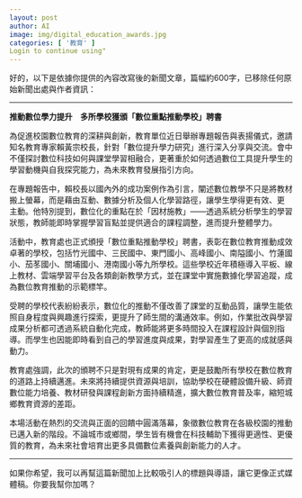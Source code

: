 ```yaml
---
layout: post
author: AI
image: img/digital_education_awards.jpg
categories: [ '教育' ]
Login to continue using"
---
```

好的，以下是依據你提供的內容改寫後的新聞文章，篇幅約600字，已移除任何原始新聞出處與作者資訊：  

---

**推動數位學力提升　多所學校獲頒「數位重點推動學校」聘書**  

為促進校園數位教育的深耕與創新，教育單位近日舉辦專題報告與表揚儀式，邀請知名教育專家賴黃宗校長，針對「數位提升學力研究」進行深入分享與交流。會中不僅探討數位科技如何與課堂學習相融合，更著重於如何透過數位工具提升學生的學習動機與自我探究能力，為未來教育發展指引方向。  

在專題報告中，賴校長以國內外的成功案例作為引言，闡述數位教學不只是將教材搬上螢幕，而是藉由互動、數據分析及個人化學習路徑，讓學生學得更有效、更 主動。他特別提到，數位化的重點在於「因材施教」——透過系統分析學生的學習狀態，教師能即時掌握學習盲點並提供適合的課程調整，進而提升整體學力。  

活動中，教育處也正式頒授「數位重點推動學校」聘書，表彰在數位教育推動成效卓著的學校，包括竹光國中、三民國中、東門國小、高峰國小、南隘國小、竹蓮國小、茄苳國小、關埔國小、港南國小等九所學校。這些學校近年積極導入平板、線上教材、雲端學習平台及各類創新教學方式，並在課堂中實施數據化學習追蹤，成為數位教育推動的示範標竿。  

受聘的學校代表紛紛表示，數位化的推動不僅改善了課堂的互動品質，讓學生能依照自身程度與興趣進行探索，更提升了師生間的溝通效率。例如，作業批改與學習成果分析都可透過系統自動化完成，教師能將更多時間投入在課程設計與個別指導。而學生也因能即時看到自己的學習進度與成果，對學習產生了更高的成就感與動力。  

教育處強調，此次的頒聘不只是對現有成果的肯定，更是鼓勵所有學校在數位教育的道路上持續邁進。未來將持續提供資源與培訓，協助學校在硬體設備升級、師資數位能力培養、教材研發與課程創新方面持續精進，擴大數位教育普及率，縮短城鄉教育資源的差距。  

本場活動在熱烈的交流與正面的回饋中圓滿落幕，象徵數位教育在各級校園的推動已邁入新的階段。不論城市或鄉間，學生皆有機會在科技輔助下獲得更適性、更優質的教育，為未來社會培育出更多具備數位素養與創新能力的人才。  

---

如果你希望，我可以再幫這篇新聞加上比較吸引人的標題與導語，讓它更像正式媒體稿。你要我幫你加嗎？